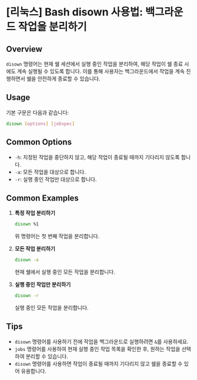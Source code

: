 # [리눅스] Bash disown 사용법: 백그라운드 작업을 분리하기

## Overview
`disown` 명령어는 현재 쉘 세션에서 실행 중인 작업을 분리하여, 해당 작업이 쉘 종료 시에도 계속 실행될 수 있도록 합니다. 이를 통해 사용자는 백그라운드에서 작업을 계속 진행하면서 쉘을 안전하게 종료할 수 있습니다.

## Usage
기본 구문은 다음과 같습니다:

```bash
disown [options] [jobspec]
```

## Common Options
- `-h`: 지정된 작업을 중단하지 않고, 해당 작업이 종료될 때까지 기다리지 않도록 합니다.
- `-a`: 모든 작업을 대상으로 합니다.
- `-r`: 실행 중인 작업만 대상으로 합니다.

## Common Examples
1. **특정 작업 분리하기**
   ```bash
   disown %1
   ```
   위 명령어는 첫 번째 작업을 분리합니다.

2. **모든 작업 분리하기**
   ```bash
   disown -a
   ```
   현재 쉘에서 실행 중인 모든 작업을 분리합니다.

3. **실행 중인 작업만 분리하기**
   ```bash
   disown -r
   ```
   실행 중인 모든 작업을 분리합니다.

## Tips
- `disown` 명령어를 사용하기 전에 작업을 백그라운드로 실행하려면 `&`를 사용하세요.
- `jobs` 명령어를 사용하여 현재 실행 중인 작업 목록을 확인한 후, 원하는 작업을 선택하여 분리할 수 있습니다.
- `disown` 명령어를 사용하면 작업이 종료될 때까지 기다리지 않고 쉘을 종료할 수 있어 유용합니다.